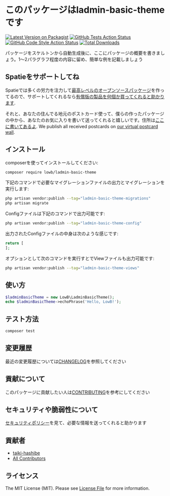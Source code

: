 # このパッケージはladmin-basic-themeです

[![Latest Version on Packagist](https://img.shields.io/packagist/v/lowb/ladmin-basic-theme.svg?style=flat-square)](https://packagist.org/packages/lowb/ladmin-basic-theme)
[![GitHub Tests Action Status](https://img.shields.io/github/actions/workflow/status/lowb/ladmin-basic-theme/run-tests.yml?branch=main&label=tests&style=flat-square)](https://github.com/lowb/ladmin-basic-theme/actions?query=workflow%3Arun-tests+branch%3Amain)
 [![GitHub Code Style Action Status](https://img.shields.io/github/actions/workflow/status/lowb/ladmin-basic-theme/fix-php-code-style-issues.yml?branch=main&label=code%20style&style=flat-square)](https://github.com/lowb/ladmin-basic-theme/actions?query=workflow%3A"Fix+PHP+code+style+issues"+branch%3Amain)
[![Total Downloads](https://img.shields.io/packagist/dt/lowb/ladmin-basic-theme.svg?style=flat-square)](https://packagist.org/packages/lowb/ladmin-basic-theme)

パッケージをスケルトンから自動生成後に、ここにパッケージの概要を書きましょう。1〜2パラグラフ程度の内容に留め、簡単な例を記載しましょう

## Spatieをサポートしてね

Spatieでは多くの労力を注力して[最高レベルのオープンソースパッケージ](https://spatie.be/open-source)を作ってるので、サポートしてくれるなら[有償版の製品を何個か買ってくれると助かります](https://spatie.be/open-source/support-us).

それと、あなたの住んでる地元のポストカード使って、僕らの作ったパッケージの中から、あなたのお気に入りを書いて送ってくれると嬉しいです。住所は[ここに書いてあるよ](https://spatie.be/about-us). We publish all received postcards on [our virtual postcard wall](https://spatie.be/open-source/postcards).

## インストール

composerを使ってインストールしてください:

```bash
composer require lowb/ladmin-basic-theme
```

下記のコマンドで必要なマイグレーションファイルの出力とマイグレーションを実行します:

```bash
php artisan vendor:publish --tag="ladmin-basic-theme-migrations"
php artisan migrate
```

Configファイルは下記のコマンドで出力可能です:

```bash
php artisan vendor:publish --tag="ladmin-basic-theme-config"
```

出力されたConfigファイルの中身は次のような感じです:

```php
return [
];
```

オプションとして次のコマンドを実行すとでViewファイルも出力可能です:

```bash
php artisan vendor:publish --tag="ladmin-basic-theme-views"
```

## 使い方

```php
$ladminBasicTheme = new LowB\LadminBasicTheme();
echo $ladminBasicTheme->echoPhrase('Hello, LowB!');
```

## テスト方法

```bash
composer test
```

## 変更履歴

最近の変更履歴については[CHANGELOG](CHANGELOG.md)を参照してください

## 貢献について

このパッケージに貢献したい人は[CONTRIBUTING](CONTRIBUTING.md)を参考にしてください

## セキュリティや脆弱性について

[セキュリティポリシー](../../security/policy)を見て、必要な情報を送ってくれると助かります

## 貢献者

- [taiki-hashibe](https://github.com/taiki-hashibe)
- [All Contributors](../../contributors)

## ライセンス

The MIT License (MIT). Please see [License File](LICENSE.md) for more information.
